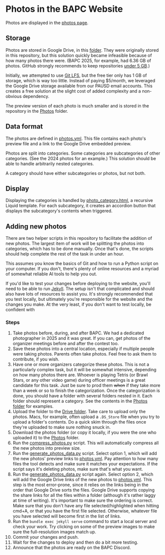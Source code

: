 # Photos in the BAPC Website

Photos are displayed in the [photos page](https://bapc.gunncpc.com/photos).

## Storage
Photos are stored in Google Drive, in this [folder](https://drive.google.com/drive/folders/1eVEE7BqQBzKe0BvrXufUWEmkPd9o061f?usp=drive_link).
They were originally stored in this repository, but this solution quickly became infeasible because of how many photos there were.
(BAPC 2025, for example, had 6.36 GB of photos. GitHub strongly recommends to keep repositories [under 5 GB](https://docs.github.com/en/repositories/working-with-files/managing-large-files/about-large-files-on-github#repository-size-limits).)

Initially, we attempted to use [Git LFS](https://git-lfs.com/), but the free tier only has 1 GB of storage, which is way too little.
Instead of paying $5/month, we leveraged the Google Drive storage available from our PAUSD email accounts.
This creates a free solution at the slight cost of added complexity and a non-obvious dependency.

The preview version of each photo is much smaller and is stored in the repository in the [Photos](/Photos) folder.

## Data format
The photos are defined in [photos.yml](/_data/photos.yml).
This file contains each photo's preview file and a link to the Google Drive embedded preview.

Photos are split into categories.
Some categories are subcategories of other categories.
(See the 2024 photos for an example.)
This solution should be able to handle arbitrarily nested categories.

A category should have either subcategories or photos, but not both.

## Display
Displaying the categories is handled by [photo_category.html](/_includes/photo_category.html), a recursive Liquid template.
For each subcategory, it creates an accordion button that displays the subcategory's contents when triggered.

## Adding new photos
There are two helper scripts in this repository to facilitate the addition of new photos.
The largest item of work will be splitting the photos into categories, which has to be done manually.
Once that's done, the scripts should help complete the rest of the task in under an hour.

This assumes you know the basics of Git and how to run a Python script on your computer.
If you don't, there's plenty of online resources and a myriad of somewhat reliable AI tools to help you out.

If you'd like to test your changes before deploying to the website, you'll need to be able to run [Jekyll](https://jekyllrb.com/).
The setup isn't that complicated and should also have lots of resources to assist you.
It's strongly recommended that you test locally, but ultimately you're responsible for the website and the changes you make.
At the very least, if you don't want to test locally, be confident with 

### Steps
1. Take photos before, during, and after BAPC.
We had a dedicated photographer in 2025 and it was great.
If you can, get photos of the organizer meetings before and after the contest too.
2. Save these photos into a central location, especially if multiple people were taking photos.
Parents often take photos. Feel free to ask them to contribute, if you wish.
3. Have one or more organizers categorize these photos.
This is not a particularly complex task, but it will be somewhat intensive, depending on how many photos there are.
Whoever is playing Tetris (or Brawl Stars, or any other video game) during officer meetings is a great candidate for this task.
Just be sure to prod them ~~when~~ if they take more than a week or so to finish the categorization.
Once the categorization is done, you should have a folder with several folders nested in it.
Each folder should represent a category.
See the contents in the [Photos folder](/Photos) for examples.
4. Upload the folder to the [Drive folder](https://drive.google.com/drive/folders/1eVEE7BqQBzKe0BvrXufUWEmkPd9o061f?usp=drive_link).
Take care to upload only the photos.
Macs, for example, often upload a `.DS_Store` file when you try to upload a folder's contents.
Do a quick skim through the files once they're uploaded to make sure nothing snuck in.
5. Download the photos folder (or copy it locally, if you were the one who uploaded it) to the [Photos](/Photos) folder.
6. Run the [compress_photos.py](/compress_photos.py) script.
This will automatically compress all the new photos into preview size.
7. Run the [generate_photos_data.py](/generate_photos_data.py) script.
Select option 1, which will add the new photos' preview links to [photos.yml](/_data/photos.yml).
Pay attention to how many files the tool detects and make sure it matches your expectations.
If the script says it's deleting photos, make sure that's what you want.
8. Run the [generate_photos_data.py](/generate_photos_data.py) script again.
Select option 2, which will add the Google Drive links of the new photos to [photos.yml](/_data/photos.yml).
This step is the most error-prone, since it relies on the links being in the order that Google Drive sorts the files.
Google Drive supports copying the share links for all the files within a folder (although it's rather laggy at time of writing).
It's important to make sure the ordering is correct.
Make sure that you don't have any file selected/highlighted when hitting cmd+A, or that you have the first file selected.
Otherwise, whatever file you have selected will become first in the list of links.
9. Run the `bundle exec jekyll serve` command to start a local server and check your work.
Try clicking on some of the preview images to make sure the full-resolution images match up.
10. Commit your changes and push.
11. Wait for the changes to deploy and then do a bit more testing.
12. Announce that the photos are ready on the BAPC Discord.